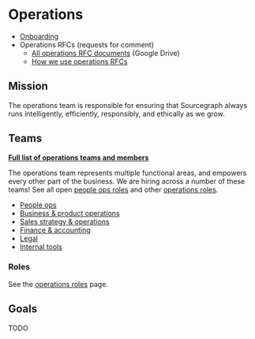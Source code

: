 # Operations

- [Onboarding](onboarding.md)
- Operations RFCs (requests for comment)
  - [All operations RFC documents](https://drive.google.com/drive/folders/1Llct8MGmc1OvGQP6iWQwgfEDUJEuQZ7D) (Google Drive)
  - [How we use operations RFCs](ops-rfcs.md)

## Mission

The operations team is responsible for ensuring that Sourcegraph always runs intelligently, efficiently, responsibly, and ethically as we grow. 

## Teams

[**Full list of operations teams and members**](../../company/team/org_chart.md#operations)

The operations team represents multiple functional areas, and empowers every other part of the business. We are hiring across a number of these teams! See all open [people ops roles](../people-ops/roles/index.md) and other [operations roles](roles/index.md).

- [People ops](../people-ops/index.md)
- [Business & product operations](bizops/index.md)
- [Sales strategy & operations](sales-ops/index.md)
- [Finance & accounting](finance/index.md)
- [Legal](legal/index.md)
- [Internal tools](internal-tools/index.md)

### Roles

See the [operations roles](roles/index.md) page.

## Goals

TODO
